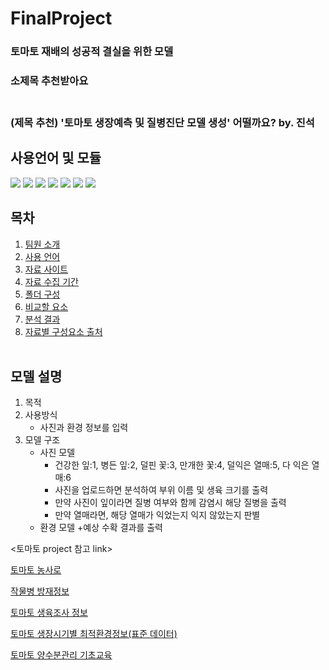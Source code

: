 # FinalProject
### 토마토 재배의 성공적 결실을 위한 모델
### 소제목 추천받아요<br/><br/>
### (제목 추천) '토마토 생장예측 및 질병진단 모델 생성' 어떨까요? by. 진석

## 사용언어 및 모듈
<a href="https://www.python.org/" target="_blank"><img src="https://img.shields.io/badge/Python-3776AB?style=flat&logo=python&logoColor=white"/></a>
<a href="https://jupyter.org/" target="_blank"><img src="https://img.shields.io/badge/Jupyter-F37626?style=flat&logo=jupyter&logoColor=white"/></a>
<a href="https://www.tensorflow.org/?hl=ko" target="_blank"><img src="https://img.shields.io/badge/Tensorflow-FF6F00?style=flat&logo=tensorflow&logoColor=white"/></a>
<a href="https://keras.io/" target="_blank"><img src="https://img.shields.io/badge/Keras-D00000?style=flat&logo=keras&logoColor=white"/></a>
<a href="https://scikit-learn.org/stable/index.html" target="_blank"><img src="https://img.shields.io/badge/Scikitlearn-F7931E?style=flat&logo=Scikitlearn&logoColor=white"/></a>
<a href="https://numpy.org/" target="_blank"><img src="https://img.shields.io/badge/Numpy-013243?style=flat&logo=numpy&logoColor=white"/></a>
<a href="https://pandas.pydata.org/" target="_blank"><img src="https://img.shields.io/badge/Pandas-150458?style=flat&logo=pandas&logoColor=white"/></a>

## 목차
1. [팀원 소개](#팀원-소개)
2. [사용 언어](#사용-언어)
2. [자료 사이트](#자료-사이트)
3. [자료 수집 기간](#자료-수집-기간)
4. [폴더 구성](#폴더-구성)
5. [비교할 요소](#비교할-요소)
6. [분석 결과](#분석-결과)
7. [자료별 구성요소 출처](#자료별-구성요소-출처)
<br/><br/>

## 모델 설명
1. 목적 
2. 사용방식
   - 사진과 환경 정보를 입력
3. 모델 구조
   - 사진 모델
     + 건강한 잎:1, 병든 잎:2, 덜핀 꽃:3, 만개한 꽃:4, 덜익은 열매:5, 다 익은 열매:6
     + 사진을 업로드하면 분석하여 부위 이름 및 생육 크기를 출력
     + 만약 사진이 잎이라면 질병 여부와 함께 감염시 해당 질병을 출력
     + 만약 열매라면, 해당 열매가 익었는지 익지 않았는지 판별
   - 환경 모델
     +예상 수확 결과를 출력


<토마토 project 참고 link>

[토마토 농사로](https://www.nongsaro.go.kr/portal/ps/psb/psbl/workScheduleDtl.ps?menuId=PS00087&cntntsNo=30646&sKidofcomdtySeCode=210001&totalSearchYn=Y)

[작물병 방재정보](http://www.knco.co.kr/portfolio-items/tomato/)

[토마토 생육조사 정보](https://www.youtube.com/watch?v=ok0BOVvwxVE)

[토마토 생장시기별 최적환경정보(표준 데이터)](https://smartfarm.rda.go.kr/dtsv/grwhct_pub.do)

[토마토 양수분관리 기초교육](https://samwha27.com/entry/%EC%8A%A4%EB%A7%88%ED%8A%B8%ED%8C%9C-%EA%B8%B0%EC%B4%88%EA%B5%90%EC%9C%A1-%EC%96%91%EC%88%98%EB%B6%84-%EA%B4%80%EB%A6%AC%EB%A5%BC-%EB%B0%B0%EC%9B%8C%EB%B3%B4%EC%9E%90)
